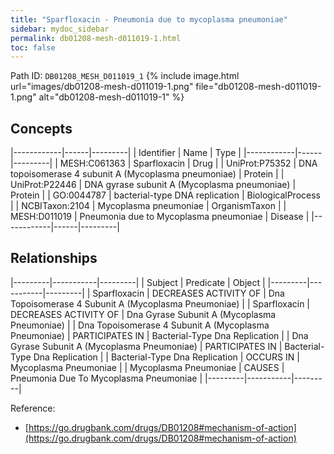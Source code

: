 ```yaml
---
title: "Sparfloxacin - Pneumonia due to mycoplasma pneumoniae"
sidebar: mydoc_sidebar
permalink: db01208-mesh-d011019-1.html
toc: false 
---
```



Path ID: `DB01208_MESH_D011019_1`
{% include image.html url="images/db01208-mesh-d011019-1.png" file="db01208-mesh-d011019-1.png" alt="db01208-mesh-d011019-1" %}

## Concepts

|------------|------|---------|
| Identifier | Name | Type    |
|------------|------|---------|
| MESH:C061363 | Sparfloxacin | Drug |
| UniProt:P75352 | DNA topoisomerase 4 subunit A (Mycoplasma pneumoniae) | Protein |
| UniProt:P22446 | DNA gyrase subunit A (Mycoplasma pneumoniae) | Protein |
| GO:0044787 | bacterial-type DNA replication | BiologicalProcess |
| NCBITaxon:2104 | Mycoplasma pneumoniae | OrganismTaxon |
| MESH:D011019 | Pneumonia due to Mycoplasma pneumoniae | Disease |
|------------|------|---------|

## Relationships

|---------|-----------|---------|
| Subject | Predicate | Object  |
|---------|-----------|---------|
| Sparfloxacin | DECREASES ACTIVITY OF | Dna Topoisomerase 4 Subunit A (Mycoplasma Pneumoniae) |
| Sparfloxacin | DECREASES ACTIVITY OF | Dna Gyrase Subunit A (Mycoplasma Pneumoniae) |
| Dna Topoisomerase 4 Subunit A (Mycoplasma Pneumoniae) | PARTICIPATES IN | Bacterial-Type Dna Replication |
| Dna Gyrase Subunit A (Mycoplasma Pneumoniae) | PARTICIPATES IN | Bacterial-Type Dna Replication |
| Bacterial-Type Dna Replication | OCCURS IN | Mycoplasma Pneumoniae |
| Mycoplasma Pneumoniae | CAUSES | Pneumonia Due To Mycoplasma Pneumoniae |
|---------|-----------|---------|

Reference: 
  - [https://go.drugbank.com/drugs/DB01208#mechanism-of-action](https://go.drugbank.com/drugs/DB01208#mechanism-of-action)
